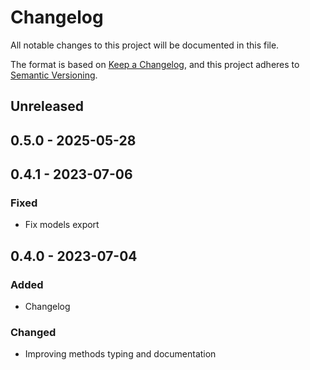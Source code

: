 # Changelog

All notable changes to this project will be documented in this file.

The format is based on [Keep a Changelog](https://keepachangelog.com/en/1.0.0/),
and this project adheres to [Semantic Versioning](https://semver.org/spec/v2.0.0.html).

## Unreleased

## 0.5.0 - 2025-05-28

## 0.4.1 - 2023-07-06
### Fixed
- Fix models export

## 0.4.0 - 2023-07-04
### Added
- Changelog

### Changed
- Improving methods typing and documentation

